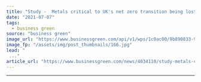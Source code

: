 ```yaml
---
title: "Study -  Metals critical to UK's net zero transition being lost in waste electronics"
date: "2021-07-07"
tags: 
  - business green
source: "business green"
image_url: "https://www.businessgreen.com/api/v1/wps/1c0ac00/9b890833-9286-4e31-ba54-80891f35d8f4/5/electronic-waste2-185x114.jpg"
image_fp: "/assets/img/post_thumbnails/166.jpg"
lead: "
 ..."
article_url: "https://www.businessgreen.com/news/4034110/study-metals-critical-uk-net-zero-transition-lost-waste-electronics"
---
```


---
